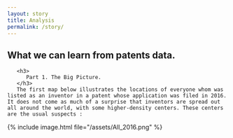 ```yaml
---
layout: story
title: Analysis
permalink: /story/
---
```


   <div class="story-text">
	   <h2>
	      What we can learn from patents data.
	   </h2>
	   
	   <h3>
	      Part 1. The Big Picture.
	   </h3>
	   The first map below illustrates the locations of everyone whom was listed as an inventor in a patent whose application was filed in 2016. It does not come as much of a surprise that inventors are spread out all around the world, with some higher-density centers. These centers are the usual suspects :   
   </div>
   
   
   {% include image.html file="/assets/All_2016.png" %}
